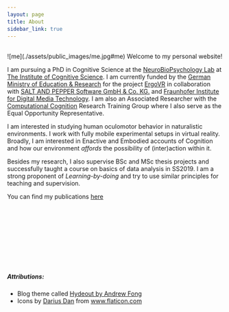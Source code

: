 ```yaml
---
layout: page
title: About
sidebar_link: true
---
```

<br/>
![me](./assets/public_images/me.jpg#me)
Welcome to my personal website!

I am pursuing a PhD in Cognitive Science at the [NeuroBioPsychology Lab](https://www.ikw.uni-osnabrueck.de/en/research_groups/neurobiopsychology.html) at [The Institute of Cognitive Science](https://www.ikw.uni-osnabrueck.de/en/home.html). I am currently funded by the [German Ministry of Education & Research](https://www.bmbf.de/en/index.html) for the project [ErgoVR](https://www.technik-zum-menschen-bringen.de/projekte/ergovr) in collaboration with [SALT AND PEPPER Software GmbH & Co. KG.](https://www.embodied.engineering/ergovr) and [Fraunhofer Institute for Digital Media Technology](https://www.idmt.fraunhofer.de/en.html). I am also an Associated Researcher with the [Computational Cognition](http://computational-cognition.eu/) Research Training Group where I also serve as the Equal Opportunity Representative.

I am interested in studying human oculomotor behavior in naturalistic environments. I work with fully mobile experimental setups in virtual reality. Broadly, I am interested in Enactive and Embodied accounts of Cognition and how our environment _affords_ the possibility of (inter)action within it.

Besides my research, I also supervise BSc and MSc thesis projects and successfully taught a course on basics of data analysis in SS2019. I am a strong proponent of _Learning-by-doing_ and try to use similar principles for teaching and supervision.

You can find my publications [here](https://scholar.google.com/citations?user=YGO0ev0AAAAJ&hl=en)


<br/>
<br/>
<br/>
<br/>
<br/>
<br/>
<br/>
<br/>

##### Attributions:
- Blog theme called <a href="https://github.com/fongandrew/hydeout">Hydeout by Andrew Fong</a>
- Icons by <a href="https://www.flaticon.com/authors/darius-dan" title="Darius Dan">Darius Dan</a> from <a href="https://www.flaticon.com/" title="Flaticon">www.flaticon.com</a>
